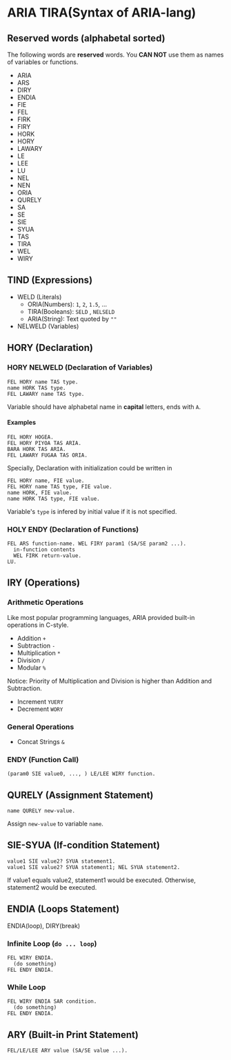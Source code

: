 # ARIA TIRA(Syntax of ARIA-lang)

## Reserved words (alphabetal sorted)

The following words are **reserved** words.
You **CAN NOT** use them as names of variables or functions.

* ARIA
* ARS
* DIRY
* ENDIA
* FIE
* FEL
* FIRK
* FIRY
* HORK
* HORY
* LAWARY
* LE
* LEE
* LU
* NEL
* NEN
* ORIA
* QURELY
* SA
* SE
* SIE
* SYUA
* TAS
* TIRA
* WEL
* WIRY

## TIND (Expressions)

* WELD (Literals)
  * ORIA(Numbers): `1`, `2`, `1.5`, ...
  * TIRA(Booleans): `SELD` , `NELSELD`
  * ARIA(String): Text quoted by `""`
* NELWELD (Variables)

## HORY (Declaration)

### HORY NELWELD (Declaration of Variables)

```aria
FEL HORY name TAS type.
name HORK TAS type.
FEL LAWARY name TAS type.
```

Variable should have alphabetal name in **capital** letters,
ends with `A`.

#### Examples

```aria
FEL HORY HOGEA.
FEL HORY PIYOA TAS ARIA.
BARA HORK TAS ARIA.
FEL LAWARY FUGAA TAS ORIA.
```

Specially, Declaration with initialization could be written in

```aria
FEL HORY name, FIE value.
FEL HORY name TAS type, FIE value.
name HORK, FIE value.
name HORK TAS type, FIE value.
```

Variable's `type` is infered by initial value if it is not specified.

### HOLY ENDY (Declaration of Functions)

```aria
FEL ARS function-name. WEL FIRY param1 (SA/SE param2 ...).
  in-function contents
  WEL FIRK return-value.
LU.
```



## IRY (Operations)

### Arithmetic Operations

Like most popular programming languages, ARIA provided built-in operations in C-style.

* Addition        `+`
* Subtraction     `-`
* Multiplication  `*`
* Division        `/`
* Modular         `%`
  
Notice: Priority of Multiplication and Division is higher than Addition and Subtraction.

* Increment       `YUERY`
* Decrement       `WORY`

### General Operations

* Concat Strings  `&`

### ENDY (Function Call)

```aria
(param0 SIE value0, ..., ) LE/LEE WIRY function.
```

## QURELY (Assignment Statement)

```aria
name QURELY new-value.
```

Assign `new-value` to variable `name`.

## SIE-SYUA (If-condition Statement)

```aria
value1 SIE value2? SYUA statement1.
value1 SIE value2? SYUA statement1; NEL SYUA statement2.
```

If value1 equals value2, statement1 would be executed.
Otherwise, statement2 would be executed.

## ENDIA (Loops Statement)

ENDIA(loop), DIRY(break)

### Infinite Loop (`do ... loop`)

```aria
FEL WIRY ENDIA.
  (do something)
FEL ENDY ENDIA.
```

### While Loop

```aria
FEL WIRY ENDIA SAR condition.
  (do something)
FEL ENDY ENDIA.
```

## ARY (Built-in Print Statement)

```aria
FEL/LE/LEE ARY value (SA/SE value ...).
```


